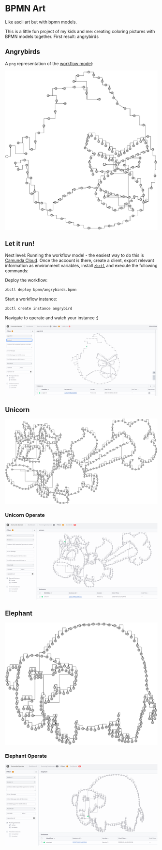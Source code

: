 # BPMN Art

Like ascii art but with bpmn models.

This is a little fun project of my kids and me: creating coloring pictures with BPMN models together. First result: angrybirds

## Angrybirds

A `png` representation of the [workflow model](bpmn/angrybirds.bpmn):

![angrybirds](bpmn/angrybirds.png)

## Let it run!

Next level: Running the workflow model - the easiest way to do this is [Camunda Cloud](https://camunda.io/). Once the account is there, create a client, export relevant information as environment variables, install [`zbctl`](https://www.npmjs.com/package/zbctl) and execute the following commands:

Deploy the workflow:

```bash
zbctl deploy bpmn/angrybirds.bpmn
```

Start a workflow instance:

```bash
zbctl create instance angrybird
```

Navigate to operate and watch your instance :)

![angrybirds in operate](bpmn/angrybirds-operate.png)

## Unicorn

![unicorn](bpmn/unicorn.png)

### Unicorn Operate

![unicorn](bpmn/unicorn-operate.png)

## Elephant

![unicorn](bpmn/elephant.png)

### Elephant Operate

![unicorn](bpmn/elephant-operate.png)
